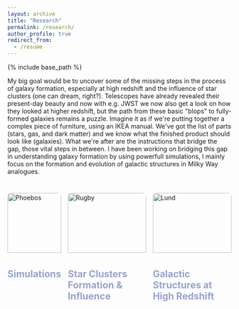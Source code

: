 ```yaml
---
layout: archive
title: "Research"
permalink: /research/
author_profile: true
redirect_from:
  - /resume
---
```

{% include base_path %}

My big goal would be to uncover some of the missing steps in the process of galaxy formation, especially at high redshift and the influence of star clusters (one can dream, right?). Telescopes have already revealed their present-day beauty and now with e.g. JWST we now also get a look on how they looked at higher redshift, but the path from these basic "blops" to fully-formed galaxies remains a puzzle. Imagine it as if we're putting together a complex piece of furniture, using an IKEA manual. We've got the list of parts (stars, gas, and dark matter) and we know what the finished product should look like (galaxies). What we're after are the instructions that bridge the gap, those vital steps in between. I have been working on bridging this gap in understanding galaxy formation by using powerfull simulations, I mainly focus on the formation and evolution of galactic structures in Milky Way analogues. 

<html lang="en">
<head>
  <meta charset="UTF-8">
  <meta name="viewport" content="width=device-width, initial-scale=1.0">
  <title>Three Topics Layout</title>
  <style>
    /* Container for the topics */
    .topics-container {
      display: flex;
      gap: 15px; /* Reduced space between the boxes */
      max-width: 1200px;
      margin: 40px auto;
      justify-content: space-between;
    }

    /* Individual topic cards */
    .topic {
      background: #ffffff;
      border-radius: 8px;
      box-shadow: 0 4px 8px rgba(0, 0, 0, 0.1);
      padding: 15px; /* Reduced padding inside the box */
      width: 300px;
      text-align: center;
    }

    /* Topic images */
    .topic img {
      width: 100%;
      height: auto;
      border-radius: 8px 8px 0 0; /* Round top corners of the image */
      margin-bottom: 5px; /* Reduced space between image and title */
    }

    /* Topic title and description */
    .topic h2 {
      font-size: 0.8 rem; /* Smaller font size for title */
      margin-bottom: 5px; /* Reduced space between title and description */
    }

    .topic p {
      font-size: 0.8rem; /* Smaller font size for text */
      color: #666;
    }
  </style>
</head>
<body>
  <div class="topics-container">
    <div class="topic">
      <img src="https://github.com/user-attachments/assets/c5384001-0b37-4206-8bd0-6b7b63b49f24" alt="Phoebos" />
      <h2><a href="https://fvandonkelaar.github.io/sims/"  style="text-decoration: none; color: #97a2cf;">Simulations</a></h2>
    </div>
    <div class="topic">
      <img src="https://github.com/user-attachments/assets/bf8e09d4-d695-4932-a1d0-2518d73cd162" alt="Rugby" />
      <h2> <h2><a href="https://fvandonkelaar.github.io/clusters/"  style="text-decoration: none; color: #97a2cf;">Star Clusters Formation & Influence</a></h2></h2>
    </div>
        <div class="topic">
       <img src="https://github.com/user-attachments/assets/f7fe56f0-0d73-4a94-a351-ad3847545a96" alt="Lund" />
       <h2><a href="https://fvandonkelaar.github.io/structures/" style="text-decoration: none; color: #97a2cf;">Galactic Structures at High Redshift</a></h2>
    </div>
  </div>
</body>
</html>
